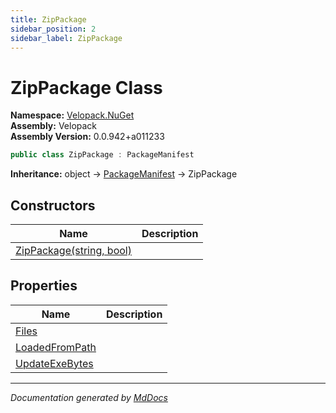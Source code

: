 ```yaml
---
title: ZipPackage
sidebar_position: 2
sidebar_label: ZipPackage
---
```

<!--  
  <auto-generated>   
    The contents of this file were generated by a tool.  
    Changes to this file may be list if the file is regenerated  
  </auto-generated>   
-->

# ZipPackage Class

**Namespace:** [Velopack.NuGet](../index.md)  
**Assembly:** Velopack  
**Assembly Version:** 0.0.942+a011233

```csharp
public class ZipPackage : PackageManifest
```

**Inheritance:** object → [PackageManifest](../PackageManifest/index.md) → ZipPackage

## Constructors

| Name                                              | Description |
| ------------------------------------------------- | ----------- |
| [ZipPackage(string, bool)](constructors/index.md) |             |

## Properties

| Name                                           | Description |
| ---------------------------------------------- | ----------- |
| [Files](properties/Files.md)                   |             |
| [LoadedFromPath](properties/LoadedFromPath.md) |             |
| [UpdateExeBytes](properties/UpdateExeBytes.md) |             |

___

*Documentation generated by [MdDocs](https://github.com/ap0llo/mddocs)*

